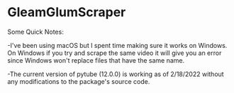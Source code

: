 # GleamGlumScraper

Some Quick Notes:

-I've been using macOS but I spent time making sure it works on Windows. 
On Windows if you try and scrape the same video it will give you an error since Windows won't replace files that have the same name.

-The current version of pytube (12.0.0) is working as of 2/18/2022 without any modifications to the package's source code. 
